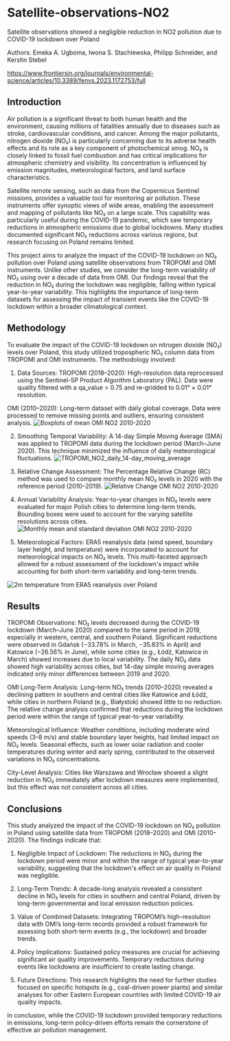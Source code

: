 # Satellite-observations-NO2
Satellite observations showed a negligible reduction in NO2 pollution due to COVID-19 lockdown over Poland 

Authors: Emeka A. Ugboma, Iwona S. Stachlewska, Philipp Schneider, and Kerstin Stebel

https://www.frontiersin.org/journals/environmental-science/articles/10.3389/fenvs.2023.1172753/full

## Introduction
Air pollution is a significant threat to both human health and the environment, causing millions of fatalities annually due to diseases such as stroke, cardiovascular conditions, and cancer. Among the major pollutants, nitrogen dioxide (NO₂) is particularly concerning due to its adverse health effects and its role as a key component of photochemical smog. NO₂ is closely linked to fossil fuel combustion and has critical implications for atmospheric chemistry and visibility. Its concentration is influenced by emission magnitudes, meteorological factors, and land surface characteristics.

Satellite remote sensing, such as data from the Copernicus Sentinel missions, provides a valuable tool for monitoring air pollution. These instruments offer synoptic views of wide areas, enabling the assessment and mapping of pollutants like NO₂ on a large scale. This capability was particularly useful during the COVID-19 pandemic, which saw temporary reductions in atmospheric emissions due to global lockdowns. Many studies documented significant NO₂ reductions across various regions, but research focusing on Poland remains limited.

This project aims to analyze the impact of the COVID-19 lockdown on NO₂ pollution over Poland using satellite observations from TROPOMI and OMI instruments. Unlike other studies, we consider the long-term variability of NO₂ using over a decade of data from OMI. Our findings reveal that the reduction in NO₂ during the lockdown was negligible, falling within typical year-to-year variability. This highlights the importance of long-term datasets for assessing the impact of transient events like the COVID-19 lockdown within a broader climatological context.

## Methodology
To evaluate the impact of the COVID-19 lockdown on nitrogen dioxide (NO₂) levels over Poland, this study utilized tropospheric NO₂ column data from TROPOMI and OMI instruments. The methodology involved:

1. Data Sources:
TROPOMI (2018–2020): High-resolution data reprocessed using the Sentinel-5P Product Algorithm Laboratory (PAL). Data were quality filtered with a qa_value > 0.75 and re-gridded to 0.01° × 0.01° resolution.

OMI (2010–2020): Long-term dataset with daily global coverage. Data were processed to remove missing points and outliers, ensuring consistent analysis.
![Boxplots of mean OMI NO2 2010-2020](images/Fig.6_Boxplots_annual_OMI_NO2.jpg)

2. Smoothing Temporal Variability:
A 14-day Simple Moving Average (SMA) was applied to TROPOMI data during the lockdown period (March–June 2020). This technique minimized the influence of daily meteorological fluctuations. ![TROPOMI_NO2_daily_14-day_moving_average](images/Fig.3_TROPOMI_NO2_daily_14-day_moving_average.jpg)

3. Relative Change Assessment:
The Percentage Relative Change (RC) method was used to compare monthly mean NO₂ levels in 2020 with the reference period (2010–2019). 
![Relative Change OMI NO2 2010-2020](images/Fig.4_Relative_change_OMI.jpg)

4. Annual Variability Analysis:
Year-to-year changes in NO₂ levels were evaluated for major Polish cities to determine long-term trends. Bounding boxes were used to account for the varying satellite resolutions across cities.
![Monthly mean and standard deviation OMI NO2 2010-2020](images/Fig.5_Monthly_mean_NO2_SD_OMI.jpg)

6. Meteorological Factors:
ERA5 reanalysis data (wind speed, boundary layer height, and temperature) were incorporated to account for meteorological impacts on NO₂ levels.
This multi-faceted approach allowed for a robust assessment of the lockdown's impact while accounting for both short-term variability and long-term trends.

![2m temperature from ERA5 reanalysis over Poland](images/2m_temp_ERA5.png)


## Results

TROPOMI Observations:
NO₂ levels decreased during the COVID-19 lockdown (March–June 2020) compared to the same period in 2019, especially in western, central, and southern Poland.
Significant reductions were observed in Gdańsk (−33.78% in March, −35.83% in April) and Katowice (−26.56% in June), while some cities (e.g., Łódź, Katowice in March) showed increases due to local variability.
The daily NO₂ data showed high variability across cities, but 14-day simple moving averages indicated only minor differences between 2019 and 2020.

OMI Long-Term Analysis:
Long-term NO₂ trends (2010–2020) revealed a declining pattern in southern and central cities like Katowice and Łódź, while cities in northern Poland (e.g., Białystok) showed little to no reduction. 
The relative change analysis confirmed that reductions during the lockdown period were within the range of typical year-to-year variability.

Meteorological Influence:
Weather conditions, including moderate wind speeds (3–8 m/s) and stable boundary layer heights, had limited impact on NO₂ levels.
Seasonal effects, such as lower solar radiation and cooler temperatures during winter and early spring, contributed to the observed variations in NO₂ concentrations.

City-Level Analysis:
Cities like Warszawa and Wrocław showed a slight reduction in NO₂ immediately after lockdown measures were implemented, but this effect was not consistent across all cities.

## Conclusions
This study analyzed the impact of the COVID-19 lockdown on NO₂ pollution in Poland using satellite data from TROPOMI (2018–2020) and OMI (2010–2020). The findings indicate that:

1. Negligible Impact of Lockdown: The reductions in NO₂ during the lockdown period were minor and within the range of typical year-to-year variability, suggesting that the lockdown's effect on air quality in Poland was negligible.

2. Long-Term Trends: A decade-long analysis revealed a consistent decline in NO₂ levels for cities in southern and central Poland, driven by long-term governmental and local emission reduction policies.

3. Value of Combined Datasets: Integrating TROPOMI’s high-resolution data with OMI’s long-term records provided a robust framework for assessing both short-term events (e.g., the lockdown) and broader trends.

4. Policy Implications: Sustained policy measures are crucial for achieving significant air quality improvements. Temporary reductions during events like lockdowns are insufficient to create lasting change.

5. Future Directions: This research highlights the need for further studies focused on specific hotspots (e.g., coal-driven power plants) and similar analyses for other Eastern European countries with limited COVID-19 air quality impacts.

In conclusion, while the COVID-19 lockdown provided temporary reductions in emissions, long-term policy-driven efforts remain the cornerstone of effective air pollution management.
